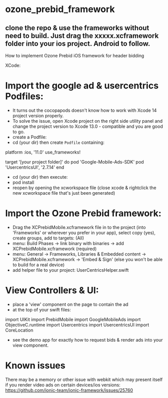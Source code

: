 # ozone_prebid_framework


## clone the repo & use the frameworks without need to build. Just drag the xxxxx.xcframework folder into your ios project. Android to follow.


How to implement Ozone Prebid iOS framework for header bidding


XCode: 


Import the google ad & usercentrics Podfiles:
=============================================

- It turns out the cocopapods doesn't know how to work with Xcode 14 project version properly.
- To solve the issue, open Xcode project on the right side utility panel and change the project version to Xcode 13.0 - compatible and you are good to go.
- create a Podfile:
- cd (your dir) then create `Podfile` containing:

platform :ios, '11.0'
use_frameworks!

target '[your project folder]' do 
    pod 'Google-Mobile-Ads-SDK'
    pod 'UsercentricsUI', '2.7.14'
end

- cd (your dir) then execute:
- pod install
- reopen by opening the xcworkspace file (close xcode & rightclick the new xcworkspace file that's just been generated)


Import the Ozone Prebid framework:
==================================
- Drag the XCPrebidMobile.xcframework file in to the project (into 'Frameworks' or wherever you prefer in your app), select copy (yes), create groups, add to targets: (All)
- menu: Build Phases -> link binary with binaries -> add XCPrebidMobile.xcframework (required)
- menu: General -> Frameworks, Libraries & Embedded content -> XCPrebidMobile.xcframework -> 'Embed & Sign' (else you won't be able to build for a real device)
- add helper file to your project: UserCentricsHelper.swift


View Controllers & UI:
======================

- place a 'view' component on the page to contain the ad
- at the top of your swift files: 

import UIKit
import PrebidMobile
import GoogleMobileAds
import ObjectiveC.runtime
import Usercentrics
import UsercentricsUI
import CoreLocation

- see the demo app for exactly how to request bids & render ads into your view component.




Known issues
============

There may be a memory or other issue with webkit which may present itself if you render video ads on certain devices/ios versions:
https://github.com/ionic-team/ionic-framework/issues/25760





